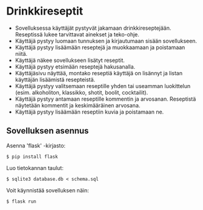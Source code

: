 # Drinkkireseptit

* Sovelluksessa käyttäjät pystyvät jakamaan drinkkireseptejään. Reseptissä lukee tarvittavat ainekset ja teko-ohje.
* Käyttäjä pystyy luomaan tunnuksen ja kirjautumaan sisään sovellukseen.
* Käyttäjä pystyy lisäämään reseptejä ja muokkaamaan ja poistamaan niitä.
* Käyttäjä näkee sovellukseen lisätyt reseptit.
* Käyttäjä pystyy etsimään reseptejä hakusanalla.
* Käyttäjäsivu näyttää, montako reseptiä käyttäjä on lisännyt ja listan käyttäjän lisäämistä resepteistä.
* Käyttäjä pystyy valitsemaan reseptille yhden tai useamman luokittelun (esim. alkoholiton, klassikko, shotit, boolit, cocktailit).
* Käyttäjä pystyy antamaan reseptille kommentin ja arvosanan. Reseptistä näytetään kommentit ja keskimääräinen arvosana.
* Käyttäjä pystyy lisäämään reseptiin kuvia ja poistamaan ne.

## Sovelluksen asennus

Asenna 'flask' -kirjasto:

```
$ pip install flask
```

Luo tietokannan taulut:

```
$ sqlite3 database.db < schema.sql
```

Voit käynnistää sovelluksen näin:

```
$ flask run
```
